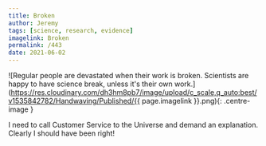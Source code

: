 ```yaml
---
title: Broken
author: Jeremy
tags: [science, research, evidence]
imagelink: Broken
permalink: /443
date: 2021-06-02
---
```


![Regular people are devastated when their work is broken. Scientists are happy to have science break, unless it's their own work.](https://res.cloudinary.com/dh3hm8pb7/image/upload/c_scale,q_auto:best/v1535842782/Handwaving/Published/{{ page.imagelink }}.png){: .centre-image }

I need to call Customer Service to the Universe and demand an explanation. Clearly I should have been right!
